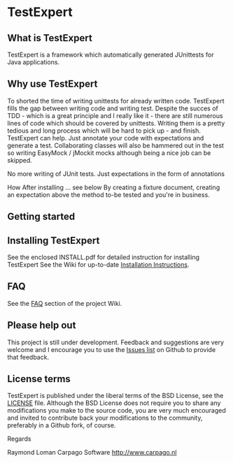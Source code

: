 TestExpert
========

What is TestExpert
-------------------

TestExpert is a framework which automatically generated JUnittests for Java applications.

Why use TestExpert
-------------------

To shorted the time of writing unittests for already written code.
TestExpert fills the gap between writing code and writing test. Despite the succes of TDD - which is a great principle and I really like it - there 
are still numerous lines of code which should be covered by unittests. Writing them is a pretty tedious and long
process which will be hard to pick up - and finish. TestExpert can help. Just annotate your code with expectations
and generate a test. Collaborating classes will also be hammered out in the test so writing EasyMock / jMockit mocks although being a
nice job can be skipped.

No more writing of JUnit tests. Just expectations in the form of annotations

How
After installing ... see below
By creating a fixture document, creating an expectation above the method to-be tested and you're in business.

Getting started
---------------


Installing TestExpert
---------------------
See the enclosed INSTALL.pdf for detailed instruction for installing TestExpert
See the Wiki for up-to-date [Installation Instructions](https://github.com/carpago/test-expert/blob/master/test-expert/doc/INSTALL).


FAQ
---
See the [FAQ](http://github.com/carpago/test-expert/wiki/FAQ) section of the project
Wiki.


Please help out
---------------
This project is still under development. Feedback and suggestions are very
welcome and I encourage you to use the [Issues
list](http://github.com/carpago/test-expert/issues) on Github to provide that
feedback.



License terms
-------------
TestExpert is published under the liberal terms of the BSD License, see the
[LICENSE](LICENSE) file. Although the BSD License does not require you to share
any modifications you make to the source code, you are very much encouraged and
invited to contribute back your modifications to the community, preferably
in a Github fork, of course.


Regards

Raymond Loman
Carpago Software
http://www.carpago.nl


